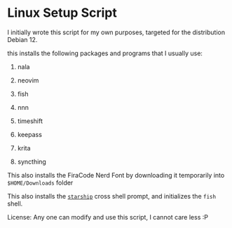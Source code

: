 # Linux Setup Script
I initially wrote this script for my own purposes, targeted for the distribution Debian 12.

this installs the following packages and programs that I usually use:

1. nala
2. neovim
3. fish
4. nnn

5. timeshift
6. keepass
7. krita
8. syncthing


This also installs the FiraCode Nerd Font by downloading it temporarily into `$HOME/Downloads` folder

This also installs the [`starship`](https://starship.rs/) cross shell prompt, and initializes the `fish` shell.

License:
Any one can modify and use this script, I cannot care less :P
